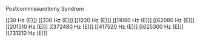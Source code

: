 Postcommissurotomy Syndrom

[[30 Hz (E)]]
[[330 Hz (E)]]
[[1220 Hz (E)]]
[[11090 Hz (E)]]
[[62080 Hz (E)]]
[[201510 Hz (E)]]
[[372480 Hz (E)]]
[[417520 Hz (E)]]
[[625300 Hz (E)]]
[[731210 Hz (E)]]